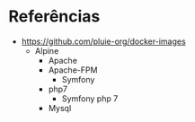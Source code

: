 # Referências

- https://github.com/pluie-org/docker-images
  - Alpine
    - Apache
    - Apache-FPM
      - Symfony
    - php7
      - Symfony php 7
    - Mysql